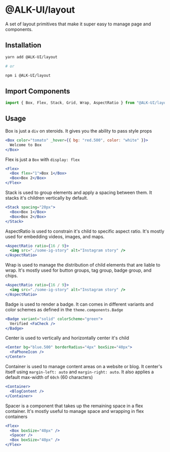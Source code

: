 # @ALK-UI/layout

A set of layout primitives that make it super easy to manage page and
components.

## Installation

```sh
yarn add @ALK-UI/layout

# or

npm i @ALK-UI/layout
```

## Import Components

```jsx
import { Box, Flex, Stack, Grid, Wrap, AspectRatio } from "@ALK-UI/layout"
```

## Usage

Box is just a `div` on steroids. It gives you the ability to pass style props

```jsx
<Box color="tomato" _hover={{ bg: "red.500", color: "white" }}>
  Welcome to Box
</Box>
```

Flex is just a `Box` with `display: flex`

```jsx
<Flex>
  <Box flex="1">Box 1</Box>
  <Box>Box 2</Box>
</Flex>
```

Stack is used to group elements and apply a spacing between them. It stacks it's
children vertically by default.

```jsx
<Stack spacing="20px">
  <Box>Box 1</Box>
  <Box>Box 2</Box>
</Stack>
```

AspectRatio is used to constrain it's child to specific aspect ratio. It's
mostly used for embedding videos, images, and maps.

```jsx
<AspectRatio ratio={16 / 9}>
  <img src="./some-ig-story" alt="Instagram story" />
</AspectRatio>
```

Wrap is used to manage the distribution of child elements that are liable to
wrap. It's mostly used for button groups, tag group, badge group, and chips.

```jsx
<AspectRatio ratio={16 / 9}>
  <img src="./some-ig-story" alt="Instagram story" />
</AspectRatio>
```

Badge is used to render a badge. It can comes in different variants and color
schemes as defined in the `theme.components.Badge`

```jsx
<Badge variant="solid" colorScheme="green">
  Verified <FaCheck />
</Badge>
```

Center is used to vertically and horizontally center it's child

```jsx
<Center bg="blue.500" borderRadius="4px" boxSize="40px">
  <FaPhoneIcon />
</Center>
```

Container is used to manage content areas on a website or blog. It center's
itself using `margin-left: auto` and `margin-right: auto`. It also applies a
default max-width of `60ch` (60 characters)

```jsx
<Container>
  <BlogContent />
</Container>
```

Spacer is a component that takes up the remaining space in a flex container.
It's mostly useful to manage space and wrapping in flex containers

```jsx
<Flex>
  <Box boxSize="40px" />
  <Spacer />
  <Box boxSize="40px" />
</Flex>
```
